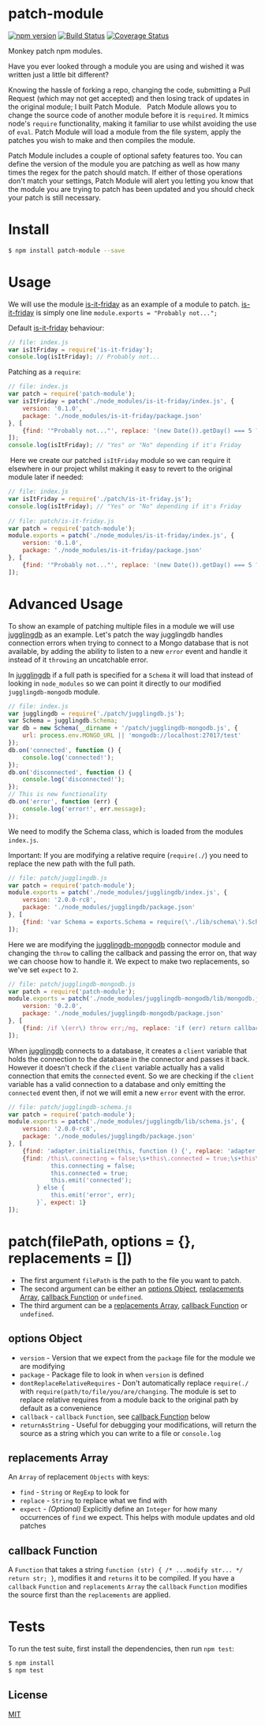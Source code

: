 # patch-module

[![npm version](https://badge.fury.io/js/patch-module.svg)](https://badge.fury.io/js/patch-module)
[![Build Status](https://travis-ci.org/kus/patch-module.svg?branch=master)](https://travis-ci.org/kus/patch-module)
[![Coverage Status](https://coveralls.io/repos/github/kus/patch-module/badge.svg?branch=master)](https://coveralls.io/github/kus/patch-module?branch=master)

Monkey patch npm modules.

Have you ever looked through a module you are using and wished it was written just a little bit different?

Knowing the hassle of forking a repo, changing the code, submitting a Pull Request (which may not get accepted) and then losing track of updates in the original module; I built Patch Module.   Patch Module allows you to change the source code of another module before it is `required`. It mimics node's `require` functionality, making it familiar to use whilst avoiding the use of `eval`. Patch Module will load a module from the file system, apply the patches you wish to make and then compiles the module.

Patch Module includes a couple of optional safety features too. You can define the version of the module you are patching as well as how many times the regex for the patch should match. If either of those operations don't match your settings, Patch Module will alert you letting you know that the module you are trying to patch has been updated and you should check your patch is still necessary.

# Install

```bash
$ npm install patch-module --save
```

# Usage

We will use the module [is-it-friday](https://www.npmjs.com/package/is-it-friday) as an example of a module to patch. [is-it-friday](https://www.npmjs.com/package/is-it-friday) is simply one line `module.exports = "Probably not...";`

Default [is-it-friday](https://www.npmjs.com/package/is-it-friday) behaviour:

```javascript
// file: index.js
var isItFriday = require('is-it-friday');
console.log(isItFriday); // Probably not...
```

Patching as a `require`:

```javascript
// file: index.js
var patch = require('patch-module');
var isItFriday = patch('./node_modules/is-it-friday/index.js', {
	version: '0.1.0',
	package: './node_modules/is-it-friday/package.json'
}, [
	{find: '"Probably not..."', replace: '(new Date()).getDay() === 5 ? "Yes" : "No"', expect: 1}
]);
console.log(isItFriday); // "Yes" or "No" depending if it's Friday
```

 Here we create our patched `isItFriday` module so we can require it elsewhere in our project whilst making it easy to revert to the original module later if needed:

```javascript
// file: index.js
var isItFriday = require('./patch/is-it-friday.js');
console.log(isItFriday); // "Yes" or "No" depending if it's Friday
 
// file: patch/is-it-friday.js
var patch = require('patch-module');
module.exports = patch('./node_modules/is-it-friday/index.js', {
	version: '0.1.0',
	package: './node_modules/is-it-friday/package.json'
}, [
	{find: '"Probably not..."', replace: '(new Date()).getDay() === 5 ? "Yes" : "No"', expect: 1}
]);
```

# Advanced Usage

To show an example of patching multiple files in a module we will use [jugglingdb](https://www.npmjs.com/package/jugglingdb) as an example. Let's patch the way jugglingdb handles connection errors when trying to connect to a Mongo database that is not available, by adding the ability to listen to a new `error` event and handle it instead of it `throwing` an uncatchable error.

In [jugglingdb](https://www.npmjs.com/package/jugglingdb) if a full path is specified for a `Schema` it will load that instead of looking in `node_modules` so we can point it directly to our modified `jugglingdb-mongodb` module.

```javascript
// file: index.js
var jugglingdb = require('./patch/jugglingdb.js');
var Schema = jugglingdb.Schema;
var db = new Schema(__dirname + '/patch/jugglingdb-mongodb.js', {
	url: process.env.MONGO_URL || 'mongodb://localhost:27017/test'
});
db.on('connected', function () {
	console.log('connected!');
});
db.on('disconnected', function () {
	console.log('disconnected!');
});
// This is new functionality
db.on('error', function (err) {
	console.log('error!', err.message);
});
```

We need to modify the Schema class, which is loaded from the modules `index.js`.
 
Important: If you are modifying a relative require (`require(./`) you need to replace the new path with the full path.

```javascript
// file: patch/jugglingdb.js
var patch = require('patch-module');
module.exports = patch('./node_modules/jugglingdb/index.js', {
	version: '2.0.0-rc8',
	package: './node_modules/jugglingdb/package.json'
}, [
	{find: 'var Schema = exports.Schema = require(\'./lib/schema\').Schema;', replace: 'var Schema = exports.Schema = require(\'' + __dirname + '/patch/jugglingdb-schema.js\').Schema;', expect: 1}
]);
```

Here we are modifying the [jugglingdb-mongodb](https://www.npmjs.com/package/jugglingdb-mongodb) connector module and changing the `throw` to calling the callback and passing the error on, that way we can choose how to handle it. We expect to make two replacements, so we've set `expect` to `2`.

```javascript
// file: patch/jugglingdb-mongodb.js
var patch = require('patch-module');
module.exports = patch('./node_modules/jugglingdb-mongodb/lib/mongodb.js', {
	version: '0.2.0',
	package: './node_modules/jugglingdb-mongodb/package.json'
}, [
	{find: /if \(err\) throw err;/mg, replace: 'if (err) return callback(err);', expect: 2},
]);
```

When [jugglingdb](https://www.npmjs.com/package/jugglingdb) connects to a database, it creates a `client` variable that holds the connection to the database in the connector and passes it back. However it doesn't check if the `client` variable actually has a valid connection that emits the `connected` event. So we are checking if the `client` variable has a valid connection to a database and only emitting the `connected` event then, if not we will emit a new `error` event with the error. 

```javascript
// file: patch/jugglingdb-schema.js
var patch = require('patch-module');
module.exports = patch('./node_modules/jugglingdb/lib/schema.js', {
	version: '2.0.0-rc8',
	package: './node_modules/jugglingdb/package.json'
}, [
	{find: 'adapter.initialize(this, function () {', replace: 'adapter.initialize(this, function (err) {', expect: 1},
	{find: /this\.connecting = false;\s+this\.connected = true;\s+this\.emit\('connected'\);/m, replace: `if (this.client) {
			this.connecting = false;
			this.connected = true;
			this.emit('connected');
		} else {
			this.emit('error', err);
		}`, expect: 1}
]);
```

# patch(filePath, options = {}, replacements = [])

 * The first argument `filePath` is the path to the file you want to patch.
 * The second argument can be either an [options Object](#options-object), [replacements Array](#replacements-array), [callback Function](#callback-function) or `undefined`.
 * The third argument can be a [replacements Array](#replacements-array), [callback Function](#callback-function) or `undefined`.

## options Object
 * `version` - Version that we expect from the `package` file for the module we are modifying
 * `package` - Package file to look in when `version` is defined
 * `dontReplaceRelativeRequires` - Don't automatically replace `require(./` with `require(path/to/file/you/are/changing`. The module is set to replace relative requires from a module back to the original path by default as a convenience
 * `callback` - `callback` `Function`, see [callback Function](#callback-function) below
 * `returnAsString` - Useful for debugging your modifications, will return the source as a string which you can write to a file or `console.log`

## replacements Array

An `Array` of replacement `Objects` with keys:

 * `find` - `String` or `RegExp` to look for
 * `replace` - `String` to replace what we find with
 * `expect` - _(Optional)_ Explicitly define an `Integer` for how many occurrences of `find` we expect. This helps with module updates and old patches

## callback Function

A `Function` that takes a string `function (str) { /* ...modify str... */ return str; }`, modifies it and `returns` it to be compiled. If you have a `callback` `Function` and `replacements` `Array` the `callback` `Function` modifies the source first than the `replacements` are applied.

# Tests

To run the test suite, first install the dependencies, then run `npm test`:

```bash
$ npm install
$ npm test
```

## License

[MIT](LICENSE)